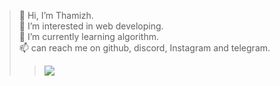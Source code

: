 > 👋 Hi, I’m Thamizh.<br>
> 👀 I’m interested in web developing.<br>
> 🌱 I’m currently learning algorithm.<br> 
> 📫 can reach me on github, discord, Instagram and telegram.<br>
>> <a href="https://www.buymeacoffee.com/thisisthamizh"><img src="https://img.buymeacoffee.com/button-api/?text=Buy me a coffee&emoji=&slug=acutewoof&button_colour=d978ba&font_colour=000000&font_family=Inter&outline_colour=000000&coffee_colour=FFDD00"/></a>



<!---
ThisisThamizh/ThisisThamizh is a ✨ special ✨ repository because its `README.md` (this file) appears on your GitHub profile.
You can click the Preview link to take a look at your changes.
--->
